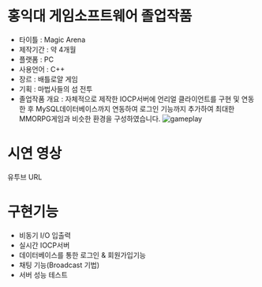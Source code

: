 # 홍익대 게임소프트웨어 졸업작품

* 타이틀 : Magic Arena
* 제작기간 : 약 4개월
* 플랫폼 : PC
* 사용언어 : C++
* 장르 : 배틀로얄 게임
* 기획 : 마법사들의 섬 전투
* 졸업작품 개요 : 자체적으로 제작한 IOCP서버에 언리얼 클라이언트를 구현 및 연동 한 후 MySQL데이터베이스까지
                  연동하여 로그인 기능까지 추가하여 최대한 MMORPG게임과 비슷한 환경을 구성하였습니다.
![gameplay](https://user-images.githubusercontent.com/22287151/99044920-e24daa80-25d3-11eb-8dec-b6b98fc550f0.PNG)
# 시연 영상
유투브 URL

# 구현기능
* 비동기 I/O 입출력
* 실시간 IOCP서버
* 데이터베이스를 통한 로그인 & 회원가입기능
* 채팅 기능(Broadcast 기법)
* 서버 성능 테스트
